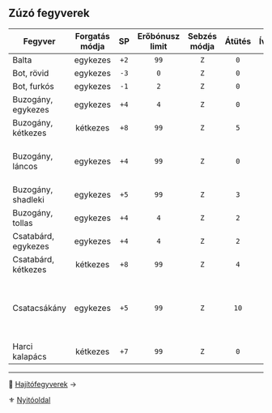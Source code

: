 ## Zúzó fegyverek

<!-- tag: md_table_fegyver_start -->

| Fegyver             | Forgatás módja |  SP  | Erőbónusz limit | Sebzés módja | Átütés | Íves | MK  | KF  | Pengehossz | KÉ  |  TÉ  |  VÉ  | Sebesség | Kategória | Speciális                                                                         |
| ------------------- | :------------: | :--: | :-------------: | :----------: | :----: | :--: | :-: | :-: | :--------: | :-: | :--: | :--: | :------: | :-------: | --------------------------------------------------------------------------------- |
| Balta               |    egykezes    | `+2` |      `99`       |     `Z`      |  `0`   | `0`  | `0` | `0` |    `0`     | `1` | `6`  | `1`  |   `7`    |   zúzó    |                                                                                   |
| Bot, rövid          |    egykezes    | `-3` |       `0`       |     `Z`      |  `0`   | `0`  | `0` | `0` |   `0.5`    | `6` | `9`  | `6`  |   `6`    |   zúzó    |                                                                                   |
| Bot, furkós         |    egykezes    | `-1` |       `2`       |     `Z`      |  `0`   | `0`  | `0` | `0` |    `1`     | `4` | `10` | `8`  |   `7`    |   zúzó    |                                                                                   |
| Buzogány, egykezes  |    egykezes    | `+4` |       `4`       |     `Z`      |  `0`   | `0`  | `0` | `0` |    `1`     | `4` | `12` | `8`  |   `7`    |   zúzó    |                                                                                   |
| Buzogány, kétkezes  |    kétkezes    | `+8` |      `99`       |     `Z`      |  `5`   | `0`  | `0` | `0` |   `1.5`    | `1` | `20` | `8`  |   `9`    |   zúzó    | **Erő** követelmény:`+2`                                                          |
| Buzogány, láncos    |    egykezes    | `+4` |      `99`       |     `Z`      |  `0`   | `0`  | `0` | `0` |    `1`     | `3` | `15` | `6`  |   `7`    |   zúzó    | Ellene az ellenfél Pajzs VÉ fele számít csak!                                     |
| Buzogány, shadleki  |    egykezes    | `+5` |      `99`       |     `Z`      |  `3`   | `0`  | `0` | `0` |    `1`     | `5` | `14` | `9`  |   `7`    |   zúzó    |                                                                                   |
| Buzogány, tollas    |    egykezes    | `+4` |       `4`       |     `Z`      |  `2`   | `0`  | `0` | `0` |   `0.5`    | `4` | `9`  | `4`  |   `6`    |   zúzó    |                                                                                   |
| Csatabárd, egykezes |    egykezes    | `+4` |       `4`       |     `Z`      |  `2`   | `0`  | `0` | `0` |   `0.5`    | `4` | `11` | `7`  |   `7`    |   zúzó    |                                                                                   |
| Csatabárd, kétkezes |    kétkezes    | `+8` |      `99`       |     `Z`      |  `4`   | `0`  | `0` | `0` |   `1.5`    | `4` | `18` | `10` |   `9`    |   zúzó    |                                                                                   |
| Csatacsákány        |    egykezes    | `+5` |      `99`       |     `Z`      |  `10`  | `0`  | `0` | `0` |    `1`     | `5` | `14` | `5`  |   `8`    |   zúzó    | Nagyon vérzik.<br />`50%` az esély, hogy beragad és nem lehet kihúzni harc közben |
| Harci kalapács      |    kétkezes    | `+7` |      `99`       |     `Z`      |  `0`   | `0`  | `0` | `0` |   `1.5`    | `1` | `20` | `8`  |   `9`    |   zúzó    | **Erő** követelmény:`+2`                                                          |

<!-- tag: md_table_fegyver_end -->

---

🔗 [Hajítófegyverek](068_007_hajitofegyverek.md) →

⚜️ [Nyitóoldal](start.md#6-harcrendszer-%EF%B8%8F)
